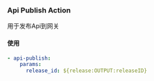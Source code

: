 ### Api Publish Action

用于发布Api到网关

#### 使用

```yml
- api-publish:
    params:
      release_id: ${release:OUTPUT:releaseID}
```
